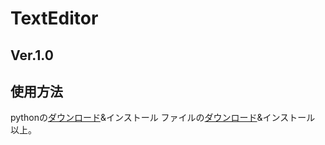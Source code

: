 # TextEditor
## Ver.1.0

## 使用方法
pythonの[ダウンロード](https://www.python.org/ftp/python/3.7.8/python-3.7.8-amd64-webinstall.exe)&インストール
ファイルの[ダウンロード](https://github.com/hamamu2/TextEditor/archive/refs/heads/main.zip)&インストール
以上。

